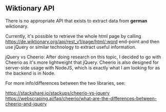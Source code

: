 ## Wiktionary API

There is no appropriate API that exists to extract data from **german** wiktionary.

Currently, it's possible to retrieve the whole html page by calling https://de.wiktionary.org/api/rest_v1/page/html/:word
end-point and then use jQuery or similar technology to extract useful information.

jQuery vs Cheerio: After doing research on this topic, I decided to go with Cheerio as it's more lightweight that jQuery.
Cheerio is also designed for server-side usage with NodeJS, which is exactly what I am looking for as the backend is in Node.

For more info/differences between the two libraries, see:

https://stackshare.io/stackups/cheerio-vs-jquery
https://webscraping.ai/faq/cheerio/what-are-the-differences-between-cheerio-and-jquery

